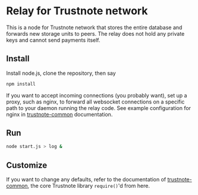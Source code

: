 # Relay for Trustnote network

This is a node for Trustnote network that stores the entire database and forwards new storage units to peers.  The relay does not hold any private keys and cannot send payments itself.

## Install

Install node.js, clone the repository, then say
```sh
npm install
```
If you want to accept incoming connections (you probably want), set up a proxy, such as nginx, to forward all websocket connections on a specific path to your daemon running the relay code.  See example configuration for nginx in [trustnote-common](../../../trustnote-common) documentation.

## Run
```sh
node start.js > log &
```
## Customize

If you want to change any defaults, refer to the documentation of [trustnote-common](../../../trustnote-common), the core Trustnote library `require()`'d from here.
